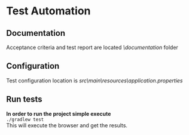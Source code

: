 Test Automation
==================
Documentation
------------------
Acceptance criteria and test report are located *\documentation* folder

Configuration
------------------
Test configuration location is *src\main\resources\application.properties*

Run tests
------------------
**In order to run the project simple execute**  
`./gradlew test`  
This will execute the browser and get the results.